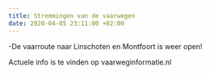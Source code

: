 ```yaml
---
title: Stremmingen van de vaarwegen
date: 2020-04-05 23:11:00 +02:00
---
```


-De vaarroute naar Linschoten en Montfoort is weer open!

Actuele info is te vinden op vaarweginformatie.nl



